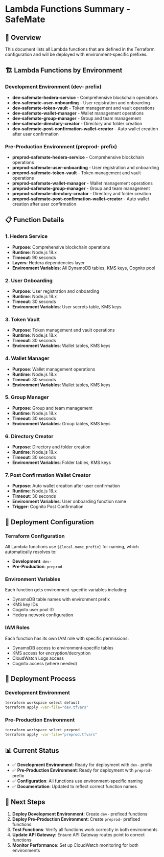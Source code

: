 # Lambda Functions Summary - SafeMate

## 🎯 **Overview**

This document lists all Lambda functions that are defined in the Terraform configuration and will be deployed with environment-specific prefixes.

## 🏗️ **Lambda Functions by Environment**

### **Development Environment (dev- prefix)**
- **dev-safemate-hedera-service** - Comprehensive blockchain operations
- **dev-safemate-user-onboarding** - User registration and onboarding
- **dev-safemate-token-vault** - Token management and vault operations
- **dev-safemate-wallet-manager** - Wallet management operations
- **dev-safemate-group-manager** - Group and team management
- **dev-safemate-directory-creator** - Directory and folder creation
- **dev-safemate-post-confirmation-wallet-creator** - Auto wallet creation after user confirmation

### **Pre-Production Environment (preprod- prefix)**
- **preprod-safemate-hedera-service** - Comprehensive blockchain operations
- **preprod-safemate-user-onboarding** - User registration and onboarding
- **preprod-safemate-token-vault** - Token management and vault operations
- **preprod-safemate-wallet-manager** - Wallet management operations
- **preprod-safemate-group-manager** - Group and team management
- **preprod-safemate-directory-creator** - Directory and folder creation
- **preprod-safemate-post-confirmation-wallet-creator** - Auto wallet creation after user confirmation

## 📋 **Function Details**

### **1. Hedera Service**
- **Purpose**: Comprehensive blockchain operations
- **Runtime**: Node.js 18.x
- **Timeout**: 90 seconds
- **Layers**: Hedera dependencies layer
- **Environment Variables**: All DynamoDB tables, KMS keys, Cognito pool

### **2. User Onboarding**
- **Purpose**: User registration and onboarding
- **Runtime**: Node.js 18.x
- **Timeout**: 30 seconds
- **Environment Variables**: User secrets table, KMS keys

### **3. Token Vault**
- **Purpose**: Token management and vault operations
- **Runtime**: Node.js 18.x
- **Timeout**: 30 seconds
- **Environment Variables**: Wallet tables, KMS keys

### **4. Wallet Manager**
- **Purpose**: Wallet management operations
- **Runtime**: Node.js 18.x
- **Timeout**: 30 seconds
- **Environment Variables**: Wallet tables, KMS keys

### **5. Group Manager**
- **Purpose**: Group and team management
- **Runtime**: Node.js 18.x
- **Timeout**: 30 seconds
- **Environment Variables**: Group tables, KMS keys

### **6. Directory Creator**
- **Purpose**: Directory and folder creation
- **Runtime**: Node.js 18.x
- **Timeout**: 30 seconds
- **Environment Variables**: Folder tables, KMS keys

### **7. Post Confirmation Wallet Creator**
- **Purpose**: Auto wallet creation after user confirmation
- **Runtime**: Node.js 18.x
- **Timeout**: 30 seconds
- **Environment Variables**: User onboarding function name
- **Trigger**: Cognito Post Confirmation

## 🔧 **Deployment Configuration**

### **Terraform Configuration**
All Lambda functions use `${local.name_prefix}` for naming, which automatically resolves to:
- **Development**: `dev-`
- **Pre-Production**: `preprod-`

### **Environment Variables**
Each function gets environment-specific variables including:
- DynamoDB table names with environment prefix
- KMS key IDs
- Cognito user pool ID
- Hedera network configuration

### **IAM Roles**
Each function has its own IAM role with specific permissions:
- DynamoDB access to environment-specific tables
- KMS access for encryption/decryption
- CloudWatch Logs access
- Cognito access (where needed)

## 🚀 **Deployment Process**

### **Development Environment**
```bash
terraform workspace select default
terraform apply -var-file="dev.tfvars"
```

### **Pre-Production Environment**
```bash
terraform workspace select preprod
terraform apply -var-file="preprod.tfvars"
```

## 📊 **Current Status**

- ✅ **Development Environment**: Ready for deployment with `dev-` prefix
- ✅ **Pre-Production Environment**: Ready for deployment with `preprod-` prefix
- ✅ **Configuration**: All functions use environment-specific naming
- ✅ **Documentation**: Updated to reflect correct function names

## 🎯 **Next Steps**

1. **Deploy Development Environment**: Create `dev-` prefixed functions
2. **Deploy Pre-Production Environment**: Create `preprod-` prefixed functions
3. **Test Functions**: Verify all functions work correctly in both environments
4. **Update API Gateway**: Ensure API Gateway routes point to correct functions
5. **Monitor Performance**: Set up CloudWatch monitoring for both environments
